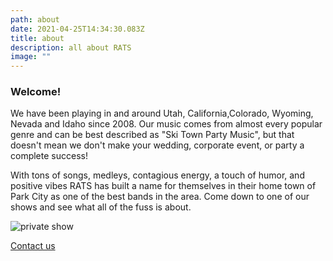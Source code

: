 ```yaml
---
path: about
date: 2021-04-25T14:34:30.083Z
title: about
description: all about RATS
image: ""
---
```

<h3>Welcome!</h3>

We have been playing in and around Utah, California,Colorado, Wyoming, Nevada and Idaho since 2008.  Our music comes from almost every popular genre and can be best described as "Ski Town Party Music", but that doesn't mean we don't make your wedding, corporate event, or party a complete success!  

With tons of songs,  medleys, contagious energy, a touch of humor, and positive vibes RATS has built a name for themselves in their home town of Park City as one of the best bands in the area.  Come down to one of our shows and see what all of the fuss is about.

![private show](https://ucarecdn.com/24327bd5-74e7-49b4-bb8f-0f1385bcbf58/ "rats private show")

[ Contact us](www.ratsband.com/contact)